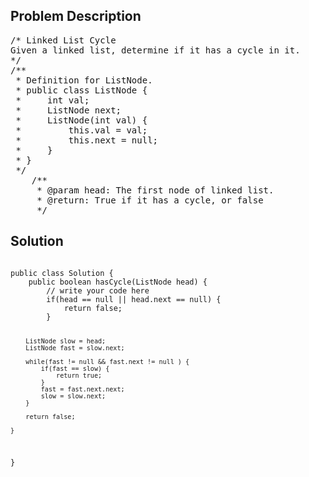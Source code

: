 <!--
<style>
  body { font-family: Arial, sans-serif; }
  .container { max-width: 100%; margin: auto; padding: 20px; }
  .comment-block { background-color: #f9f9f9; padding: 10px; border-left: 5px solid #ccc; max-width: 500px; margin: auto; word-wrap: break-word; white-space: pre-wrap; }
  .code-block { background-color: #f4f4f4; padding: 10px; border: 1px solid #ddd; }
</style>
-->

<div class='container'>
<h2>Problem Description</h2>
<div class='comment-block'>
<pre>
/* Linked List Cycle
Given a linked list, determine if it has a cycle in it.
*/
/**
 * Definition for ListNode.
 * public class ListNode {
 *     int val;
 *     ListNode next;
 *     ListNode(int val) {
 *         this.val = val;
 *         this.next = null;
 *     }
 * }
 */ 
    /**
     * @param head: The first node of linked list.
     * @return: True if it has a cycle, or false
     */
</pre>
</div>

<h2>Solution</h2>
<div class='code-block'>
<pre><code class='language-java'>
public class Solution {
    public boolean hasCycle(ListNode head) {  
        // write your code here
        if(head == null || head.next == null) {
            return false;
        } 
        
        ListNode slow = head;
        ListNode fast = slow.next;
        
        while(fast != null && fast.next != null ) {
            if(fast == slow) {
                return true;
            }
            fast = fast.next.next;
            slow = slow.next;
        }
        
        return false;
        
    }
}
</code></pre>
</div>
</div>
